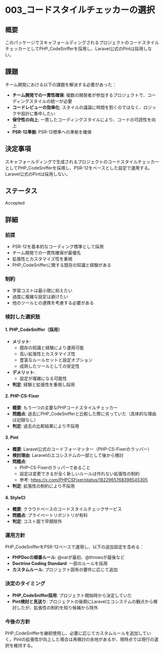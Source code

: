 # 003_コードスタイルチェッカーの選択

## 概要

このパッケージでスキャフォールディングされるプロジェクトのコードスタイルチェッカーとしてPHP_CodeSnifferを採用し、Laravel公式のPintは採用しない。

## 課題

チーム開発における以下の課題を解決する必要があった：

- **チーム開発での一貫性確保**: 複数の開発者が参加するプロジェクトで、コーディングスタイルの統一が必要
- **コードレビューの効率化**: スタイルの議論に時間を割くのではなく、ロジックや設計に集中したい
- **保守性の向上**: 一貫したコーディングスタイルにより、コードの可読性を向上
- **PSR-12準拠**: PSR-12標準への準拠を確保

## 決定事項

スキャフォールディングで生成されるプロジェクトのコードスタイルチェッカーとしてPHP_CodeSnifferを採用し、PSR-12をベースとした設定で運用する。Laravel公式のPintは採用しない。

## ステータス

Accepted

## 詳細

### 前提

- PSR-12を基本的なコーディング標準として採用
- チーム開発での一貫性確保が最優先
- 拡張性とカスタマイズ性を重視
- PHP_CodeSnifferに関する既存の知識と経験がある

### 制約

- 学習コストは最小限に抑えたい
- 過度に複雑な設定は避けたい
- 他のツールとの連携を考慮する必要がある

### 検討した選択肢

#### 1. PHP_CodeSniffer（採用）
- **メリット**:
  - 既存の知識と経験により運用可能
  - 高い拡張性とカスタマイズ性
  - 豊富なルールセットと設定オプション
  - 成熟したツールとしての安定性
- **デメリット**:
  - 設定が複雑になる可能性
- **判定**: 経験と拡張性を重視し採用

#### 2. PHP-CS-Fixer
- **概要**: もう一つの主要なPHPコードスタイルチェッカー
- **問題点**: 過去にPHP_CodeSnifferと比較した際に劣っていた（具体的な理由は記録なし）
- **判定**: 過去の比較結果により不採用

#### 3. Pint
- **概要**: Laravel公式のコードフォーマッター（PHP-CS-Fixerのラッパー）
- **検討理由**: Laravelのエコシステムの一部として後から検討
- **問題点**:
  - PHP-CS-Fixerのラッパーであること
  - 設定は変更できるが全く新しいルールは作れない拡張性の制約
  - 参考: https://x.com/PHPCSFixer/status/1822965768398545305
- **判定**: 拡張性の制約により不採用

#### 4. StyleCI
- **概要**: クラウドベースのコードスタイルチェックサービス
- **問題点**: プライベートリポジトリが有料
- **判定**: コスト面で早期除外

### 運用方針

PHP_CodeSnifferをPSR-12ベースで運用し、以下の追加設定を含める：

- **PHPDocの順番ルール**: @varが最初、@throwsが最後など
- **Doctrine Coding Standard**: 一部のルールを採用
- **カスタムルール**: プロジェクト固有の要件に応じて追加

### 決定のタイミング

- **PHP_CodeSniffer採用**: プロジェクト開始時から決定していた
- **Pint検討と見送り**: プロジェクトの後期にLaravelエコシステムの観点から検討したが、拡張性の制約を知り候補から除外

### 今後の方針

PHP_CodeSnifferを継続使用し、必要に応じてカスタムルールを追加していく。Pintの拡張性が向上した場合は再検討の余地があるが、現時点では現行の選択を維持する。